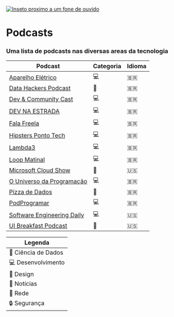 [![Inseto proximo a um fone de ouvido](https://popfantasma.com.br/wp-content/uploads/2017/08/inseto-metaleiro.jpg)](https://github.com/bugdovale)

# Podcasts

### Uma lista de podcasts nas diversas areas da tecnologia

Podcast                                                                 | Categoria           | Idioma
---                                                                     | ---                 | ---
[Aparelho Elétrico](https://aparelhoeletrico.com/podcasts)              | :computer:          | :brazil:
[Data Hackers Podcast](https://datahackers.com.br/podcast)              | :game_die:          | :brazil:
[Dev & Community Cast](http://devcommunity.cc/)                         | :computer:          | :brazil:
[DEV NA ESTRADA](https://devnaestrada.com.br/)                          | :computer:          | :brazil:
[Fala Freela](https://soundcloud.com/falafreela)                        | :computer:          | :brazil:
[Hipsters Ponto Tech](https://hipsters.tech/category/podcast/)          | :computer:          | :brazil:
[Lambda3](https://www.lambda3.com.br/tag/podcast/)                      | :computer:          | :brazil:
[Loop Matinal](http://www.loopmatinal.com/)                             | :computer:          | :brazil:
[Microsoft Cloud Show](http://www.microsoftcloudshow.com/podcast)       | :satellite:         | :us:
[O Universo da Programação](https://anchor.fm/ouniversodaprogramacao)   | :computer:          | :brazil:
[Pizza de Dados](https://podcast.pizzadedados.com/)                     | :game_die:          | :brazil: 
[PodProgramar](https://podprogramar.com.br/)                            | :computer:          | :brazil:
[Software Engineering Daily](http://www.microsoftcloudshow.com/podcast) | :computer:          | :us:
[UI Breakfast Podcast](https://uibreakfast.com/category/podcast/)       | :nail_care:         | :us:


| Legenda                     |
| --------------------------- |
| :game_die: Ciência de Dados |
| :computer: Desenvolvimento  |
| :nail_care: Design          |
| :newspaper: Notícias        | 
| :satellite: Rede            |
| :lock: Segurança            |


